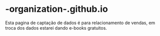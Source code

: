 # -organization-.github.io
Esta pagina de captação de dados é para relacionamento de vendas, em troca dos dados estarei dando e-books gratuitos.
